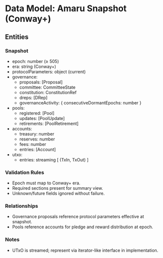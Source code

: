 # Data Model: Amaru Snapshot (Conway+)

## Entities

### Snapshot
- epoch: number (≥ 505)
- era: string (Conway+)
- protocolParameters: object (current)
- governance:
  - proposals: [Proposal]
  - committee: CommitteeState
  - constitution: ConstitutionRef
  - dreps: [DRep]
  - governanceActivity: { consecutiveDormantEpochs: number }
- pools:
  - registered: [Pool]
  - updates: [PoolUpdate]
  - retirements: [PoolRetirement]
- accounts:
  - treasury: number
  - reserves: number
  - fees: number
  - entries: [Account]
- utxo:
  - entries: streaming [ (TxIn, TxOut) ]

### Validation Rules
- Epoch must map to Conway+ era.
- Required sections present for summary view.
- Unknown/future fields ignored without failure.

### Relationships
- Governance proposals reference protocol parameters effective at snapshot.
- Pools reference accounts for pledge and reward distribution at epoch.

### Notes
- UTxO is streamed; represent via iterator-like interface in implementation.

